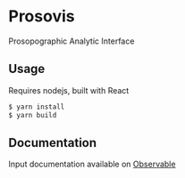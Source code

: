 # Prosovis

Prosopographic Analytic Interface

## Usage

Requires nodejs, built with React

```bash
$ yarn install
$ yarn build
```

## Documentation

Input documentation available on [Observable](https://observablehq.com/@stardisblue/documentation-prosovis)
